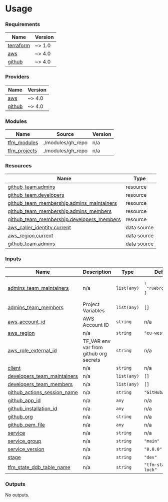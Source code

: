 # Usage

<!--- BEGIN_TF_DOCS --->
### Requirements

| Name | Version |
|------|---------|
| <a name="requirement_terraform"></a> [terraform](#requirement\_terraform) | ~> 1.0 |
| <a name="requirement_aws"></a> [aws](#requirement\_aws) | ~> 4.0 |
| <a name="requirement_github"></a> [github](#requirement\_github) | ~> 4.0 |

### Providers

| Name | Version |
|------|---------|
| <a name="provider_aws"></a> [aws](#provider\_aws) | ~> 4.0 |
| <a name="provider_github"></a> [github](#provider\_github) | ~> 4.0 |

### Modules

| Name | Source | Version |
|------|--------|---------|
| <a name="module_tfm_modules"></a> [tfm\_modules](#module\_tfm\_modules) | ./modules/gh_repo | n/a |
| <a name="module_tfm_projects"></a> [tfm\_projects](#module\_tfm\_projects) | ./modules/gh_repo | n/a |

### Resources

| Name | Type |
|------|------|
| [github_team.admins](https://registry.terraform.io/providers/integrations/github/latest/docs/resources/team) | resource |
| [github_team.developers](https://registry.terraform.io/providers/integrations/github/latest/docs/resources/team) | resource |
| [github_team_membership.admins_maintainers](https://registry.terraform.io/providers/integrations/github/latest/docs/resources/team_membership) | resource |
| [github_team_membership.admins_members](https://registry.terraform.io/providers/integrations/github/latest/docs/resources/team_membership) | resource |
| [github_team_membership.developers_members](https://registry.terraform.io/providers/integrations/github/latest/docs/resources/team_membership) | resource |
| [aws_caller_identity.current](https://registry.terraform.io/providers/hashicorp/aws/latest/docs/data-sources/caller_identity) | data source |
| [aws_region.current](https://registry.terraform.io/providers/hashicorp/aws/latest/docs/data-sources/region) | data source |
| [github_team.admins](https://registry.terraform.io/providers/integrations/github/latest/docs/data-sources/team) | data source |

### Inputs

| Name | Description | Type | Default | Required |
|------|-------------|------|---------|:--------:|
| <a name="input_admins_team_maintainers"></a> [admins\_team\_maintainers](#input\_admins\_team\_maintainers) | n/a | `list(any)` | <pre>[<br>  "ruebroad"<br>]</pre> | no |
| <a name="input_admins_team_members"></a> [admins\_team\_members](#input\_admins\_team\_members) | Project Variables | `list(any)` | `[]` | no |
| <a name="input_aws_account_id"></a> [aws\_account\_id](#input\_aws\_account\_id) | AWS Account ID | `string` | n/a | yes |
| <a name="input_aws_region"></a> [aws\_region](#input\_aws\_region) | n/a | `string` | `"eu-west-1"` | no |
| <a name="input_aws_role_external_id"></a> [aws\_role\_external\_id](#input\_aws\_role\_external\_id) | TF\_VAR env var from github org secrets | `string` | n/a | yes |
| <a name="input_client"></a> [client](#input\_client) | n/a | `string` | n/a | yes |
| <a name="input_developers_team_maintainers"></a> [developers\_team\_maintainers](#input\_developers\_team\_maintainers) | n/a | `list(any)` | `[]` | no |
| <a name="input_developers_team_members"></a> [developers\_team\_members](#input\_developers\_team\_members) | n/a | `list(any)` | `[]` | no |
| <a name="input_github_actions_session_name"></a> [github\_actions\_session\_name](#input\_github\_actions\_session\_name) | n/a | `string` | `"GitHubActions"` | no |
| <a name="input_github_app_id"></a> [github\_app\_id](#input\_github\_app\_id) | n/a | `any` | n/a | yes |
| <a name="input_github_installation_id"></a> [github\_installation\_id](#input\_github\_installation\_id) | n/a | `any` | n/a | yes |
| <a name="input_github_org"></a> [github\_org](#input\_github\_org) | n/a | `string` | n/a | yes |
| <a name="input_github_pem_file"></a> [github\_pem\_file](#input\_github\_pem\_file) | n/a | `any` | n/a | yes |
| <a name="input_service"></a> [service](#input\_service) | n/a | `string` | n/a | yes |
| <a name="input_service_group"></a> [service\_group](#input\_service\_group) | n/a | `string` | `"main"` | no |
| <a name="input_service_version"></a> [service\_version](#input\_service\_version) | n/a | `string` | `"0.0.0"` | no |
| <a name="input_stage"></a> [stage](#input\_stage) | n/a | `string` | `"dev"` | no |
| <a name="input_tfm_state_ddb_table_name"></a> [tfm\_state\_ddb\_table\_name](#input\_tfm\_state\_ddb\_table\_name) | n/a | `string` | `"tfm-state-lock"` | no |

### Outputs

No outputs.

<!--- END_TF_DOCS --->
